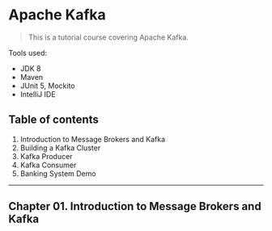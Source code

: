 # Apache Kafka

> This is a tutorial course covering Apache Kafka.

Tools used:

- JDK 8
- Maven
- JUnit 5, Mockito
- IntelliJ IDE

## Table of contents

1. Introduction to Message Brokers and Kafka
2. Building a Kafka Cluster
3. Kafka Producer
4. Kafka Consumer
5. Banking System Demo

---

## Chapter 01. Introduction to Message Brokers and Kafka

